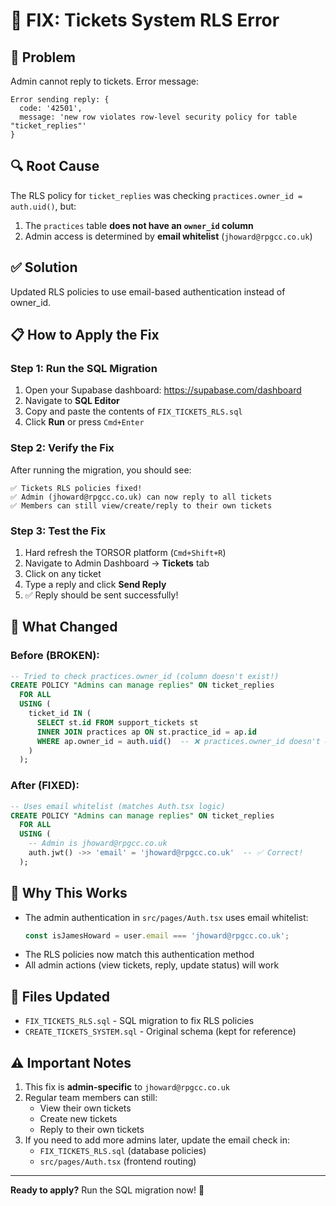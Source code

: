 # 🔧 FIX: Tickets System RLS Error

## 🚨 Problem
Admin cannot reply to tickets. Error message:
```
Error sending reply: {
  code: '42501',
  message: 'new row violates row-level security policy for table "ticket_replies"'
}
```

## 🔍 Root Cause
The RLS policy for `ticket_replies` was checking `practices.owner_id = auth.uid()`, but:
1. The `practices` table **does not have an `owner_id` column**
2. Admin access is determined by **email whitelist** (`jhoward@rpgcc.co.uk`)

## ✅ Solution
Updated RLS policies to use email-based authentication instead of owner_id.

## 📋 How to Apply the Fix

### Step 1: Run the SQL Migration
1. Open your Supabase dashboard: https://supabase.com/dashboard
2. Navigate to **SQL Editor**
3. Copy and paste the contents of `FIX_TICKETS_RLS.sql`
4. Click **Run** or press `Cmd+Enter`

### Step 2: Verify the Fix
After running the migration, you should see:
```
✅ Tickets RLS policies fixed!
✅ Admin (jhoward@rpgcc.co.uk) can now reply to all tickets
✅ Members can still view/create/reply to their own tickets
```

### Step 3: Test the Fix
1. Hard refresh the TORSOR platform (`Cmd+Shift+R`)
2. Navigate to Admin Dashboard → **Tickets** tab
3. Click on any ticket
4. Type a reply and click **Send Reply**
5. ✅ Reply should be sent successfully!

## 🔐 What Changed

### Before (BROKEN):
```sql
-- Tried to check practices.owner_id (column doesn't exist!)
CREATE POLICY "Admins can manage replies" ON ticket_replies
  FOR ALL
  USING (
    ticket_id IN (
      SELECT st.id FROM support_tickets st
      INNER JOIN practices ap ON st.practice_id = ap.id
      WHERE ap.owner_id = auth.uid()  -- ❌ practices.owner_id doesn't exist
    )
  );
```

### After (FIXED):
```sql
-- Uses email whitelist (matches Auth.tsx logic)
CREATE POLICY "Admins can manage replies" ON ticket_replies
  FOR ALL
  USING (
    -- Admin is jhoward@rpgcc.co.uk
    auth.jwt() ->> 'email' = 'jhoward@rpgcc.co.uk'  -- ✅ Correct!
  );
```

## 🎯 Why This Works
- The admin authentication in `src/pages/Auth.tsx` uses email whitelist:
  ```typescript
  const isJamesHoward = user.email === 'jhoward@rpgcc.co.uk';
  ```
- The RLS policies now match this authentication method
- All admin actions (view tickets, reply, update status) will work

## 📝 Files Updated
- `FIX_TICKETS_RLS.sql` - SQL migration to fix RLS policies
- `CREATE_TICKETS_SYSTEM.sql` - Original schema (kept for reference)

## ⚠️ Important Notes
1. This fix is **admin-specific** to `jhoward@rpgcc.co.uk`
2. Regular team members can still:
   - View their own tickets
   - Create new tickets
   - Reply to their own tickets
3. If you need to add more admins later, update the email check in:
   - `FIX_TICKETS_RLS.sql` (database policies)
   - `src/pages/Auth.tsx` (frontend routing)

---

**Ready to apply?** Run the SQL migration now! 🚀

